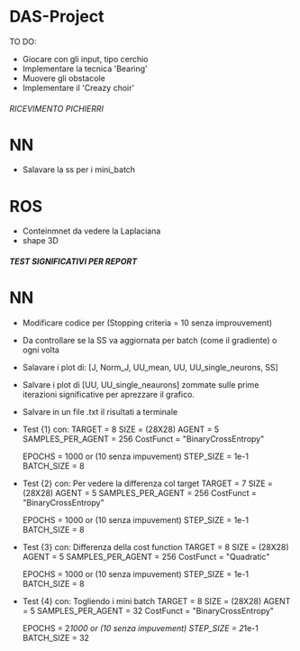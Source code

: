 # DAS-Project

TO DO:
- Giocare con gli input, tipo cerchio 
- Implementare la tecnica 'Bearing'
- Muovere gli obstacole 
- Implementare il 'Creazy choir'



###### RICEVIMENTO PICHIERRI  #############
# NN
- Salavare la ss per i mini_batch

# ROS
- Conteinmnet da vedere la Laplaciana
- shape 3D



##### TEST SIGNIFICATIVI PER REPORT #####
# NN
- Modificare codice per (Stopping criteria = 10 senza improuvement)
- Da controllare se la SS va aggiornata per batch (come il gradiente) o ogni volta

- Salavare i plot di: [J, Norm_J, UU_mean, UU, UU_single_neurons, SS]
- Salvare i plot di [UU, UU_single_neaurons] zommate sulle prime iterazioni significative per aprezzare il grafico.
- Salvare in un file .txt il risultati a terminale

- Test {1} con:
    TARGET              = 8
    SIZE                = (28X28)
    AGENT               = 5
    SAMPLES_PER_AGENT   = 256
    CostFunct = "BinaryCrossEntropy"

    EPOCHS      = 1000 or (10 senza impuvement)
    STEP_SIZE   = 1e-1
    BATCH_SIZE  = 8


- Test {2} con: Per vedere la differenza col target
    TARGET              = 7
    SIZE                = (28X28)
    AGENT               = 5
    SAMPLES_PER_AGENT   = 256
    CostFunct = "BinaryCrossEntropy"

    EPOCHS      = 1000 or (10 senza impuvement)
    STEP_SIZE   = 1e-1
    BATCH_SIZE  = 8


- Test {3} con: Differenza della cost function
    TARGET              = 8
    SIZE                = (28X28)
    AGENT               = 5
    SAMPLES_PER_AGENT   = 256
    CostFunct = "Quadratic"

    EPOCHS      = 1000 or (10 senza impuvement)
    STEP_SIZE   = 1e-1
    BATCH_SIZE  = 8


- Test {4} con: Togliendo i mini batch
    TARGET              = 8
    SIZE                = (28X28)
    AGENT               = 5
    SAMPLES_PER_AGENT   = 32
    CostFunct = "BinaryCrossEntropy"

    EPOCHS      = 2*1000 or (10 senza impuvement)
    STEP_SIZE   = 2*1e-1
    BATCH_SIZE  = 32